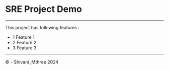 # SRE Project Demo
---
This project has following features :

- 1 Feature 1
- 2 Feature 2
- 3 Feature 3

---
&copy; - Shivani ,Mthree 2024
